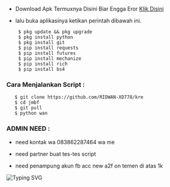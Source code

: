 

- Download Apk Termuxnya Disini Biar Engga Eror <a href="https://f-droid.org/repo/com.termux_117.apk">Klik Disini</a>

- lalu buka aplikasinya ketikan perintah dibawah ini.

       $ pkg update && pkg upgrade
       $ pkg install python 
       $ pkg install git
       $ pip install requests 
       $ pip install futures
       $ pip install mechanize
       $ pip install rich
       $ pip install bs4
            
<h3 align="left">Cara Menjalankan Script :</h3>
       
       $ git clone https://github.com/RIDWAN-XD778/kre
       $ cd jmbf
       $ git pull
       $ python wan

<h3 align="left">ADMIN NEED :</h3>

- need kontak wa 083862287464 wa me

- need partner buat tes-tes script

- need penampung akun fb acc new a2f on temen di atas 1k

![Typing SVG](https://readme-typing-svg.herokuapp.com?lines=SELAMAT+MENCOBA+SCRIPT🌟✨🌟🙈🙉....+)
